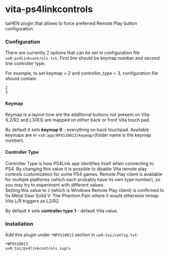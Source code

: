 # vita-ps4linkcontrols

taiHEN plugin that allows to force preferred Remote Play button configuration

### Configuration

There are currently 2 options that can be set in configuration file `ux0:ps4linkcontrols.txt`.
First line should be keymap number and second line controller type.

For example, to set keymap = 2 and controller_type = 3, configuration file should contain:

```
2
3
```

#### Keymap

Keymap is a layout how are the additional buttons not present on Vita (L2/R2 and L3/R3) are mapped
on either back or front Vita touch pad.

By default it sets **keymap 0** - everything on back touchpad.
Available keymaps are in `vs0:app/NPXS10013/keymap/`(folder name is the keymap number).

#### Controller Type

Controller Type is how PS4Link app identifies itself when connecting to PS4. By changing this value
it is possible to disable Vita remote play controls customization for some PS4 games. Remote Play client
is available for multiple platforms (which each probably have its own type number), so you may try to experiment
with different values.  
Setting this value to `3` (which is Windows Remote Play client) is confirmed to fix Metal Gear Solid V: The Phantom Pain
where it would otherwise remap Vita L/R triggers as L2/R2.

By default it sets **controller type 1** - default Vita value.

### Installation

Add this plugin under `*NPXS10013` section in `ux0:tai/config.txt`:

```
*NPXS10013
ux0:tai/ps4linkcontrols.suprx
```
